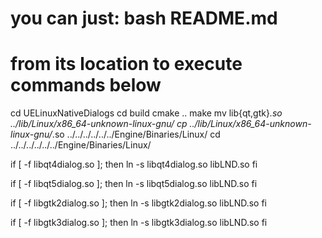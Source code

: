 # you can just: bash README.md
# from its location to execute commands below

cd UELinuxNativeDialogs
cd build
cmake ..
make
mv lib{qt,gtk}*.so ../lib/Linux/x86_64-unknown-linux-gnu/
cp ../lib/Linux/x86_64-unknown-linux-gnu/*.so ../../../../../../Engine/Binaries/Linux/
cd ../../../../../../Engine/Binaries/Linux/

if [ -f libqt4dialog.so ]; then
  ln -s libqt4dialog.so libLND.so
fi

if [ -f libqt5dialog.so ]; then
  ln -s libqt5dialog.so libLND.so
fi

if [ -f libgtk2dialog.so ]; then
  ln -s libgtk2dialog.so libLND.so
fi

if [ -f libgtk3dialog.so ]; then
  ln -s libgtk3dialog.so libLND.so
fi
